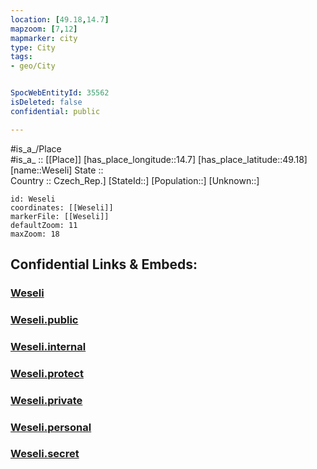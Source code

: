 ```yaml
---
location: [49.18,14.7] 
mapzoom: [7,12] 
mapmarker: city 
type: City
tags:
- geo/City


SpocWebEntityId: 35562
isDeleted: false
confidential: public

---
```

#is_a_/Place  
#is_a_ :: [[Place]] 
[has_place_longitude::14.7] 
[has_place_latitude::49.18] 
[name::Weseli] 
State ::  
Country :: Czech_Rep.] 
[StateId::] 
[Population::] 
[Unknown::] 


```leaflet
id: Weseli
coordinates: [[Weseli]] 
markerFile: [[Weseli]] 
defaultZoom: 11 
maxZoom: 18
```


## Confidential Links & Embeds: 

### [Weseli](/_Standards/Earth/Continent/Europe/Europe~Central/Czech_Republic/regions~Czech_Republic/Jihočeský/City/Weseli.md) 

### [Weseli.public](/_public/Earth/Continent/Europe/Europe~Central/Czech_Republic/regions~Czech_Republic/Jihočeský/City/Weseli.public.md) 

### [Weseli.internal](/_internal/Earth/Continent/Europe/Europe~Central/Czech_Republic/regions~Czech_Republic/Jihočeský/City/Weseli.internal.md) 

### [Weseli.protect](/_protect/Earth/Continent/Europe/Europe~Central/Czech_Republic/regions~Czech_Republic/Jihočeský/City/Weseli.protect.md) 

### [Weseli.private](/_private/Earth/Continent/Europe/Europe~Central/Czech_Republic/regions~Czech_Republic/Jihočeský/City/Weseli.private.md) 

### [Weseli.personal](/_personal/Earth/Continent/Europe/Europe~Central/Czech_Republic/regions~Czech_Republic/Jihočeský/City/Weseli.personal.md) 

### [Weseli.secret](/_secret/Earth/Continent/Europe/Europe~Central/Czech_Republic/regions~Czech_Republic/Jihočeský/City/Weseli.secret.md)

